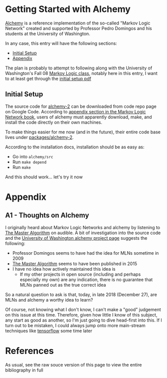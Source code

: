 # Getting Started with Alchemy

[Alchemy][1] is a reference implementation of the so-called "Markov Logic Network" created and supported by Professor Pedro Domingos and his students at the University of Washington.

In any case, this entry will have the following sections:

- [Initial Setup](#initial-setup)
- [Appendix](#a1-thoughts-on-alchemy)

The plan is probably to attempt to following along with the University of Washington's Fall 08 [Markov Logic class][6], notably here in this entry, I want to at least get through the [initial setup pdf][7]

## Initial Setup

The source code for [alchemy-2][4] can be downloaded from code repo page on Google Code. According to [appendix section in the Markov Logic Network book][5], users of alchemy must apparently download, make, and install the code directly on their own machines.

To make things easier for me now (and in the future), their entire code base lives under [packages/alchemy-2](../packages/alchemy-2).

According to the installation docs, installation should be as easy as:

- Go into `alchemy/src`
- Run `make depend`
- Run `make`

And this should work... let's try it now

# Appendix

## A1 - Thoughts on Alchemy

I originally heard about Markov Logic Networks and alchemy by listening to [The Master Algorithm][2] on audible. A bit of investigation into the source code and the [University of Washington alchemy project page][1] suggests the following:

- Professor Domingos seems to have had the idea for MLNs sometime in 2009
- [The Master Algorithm][2] seems to have been published in 2015
- I have no idea how actively maintained this idea is
  - If my other projects in open source (including and perhaps especially my own) are any indication, there is no guarantee that MLNs panned out as the true correct idea

So a natural question to ask is that, today, in late 2018 (December 27), are MLNs and alchemy a worthy idea to learn?

Of course, not knowing what I don't know, I can't make a "good" judgement on this issue at this time. Therefore, given how little I know of this subject, any start as good as another, so I'm just going to dive head-first into this. If I turn out to be mistaken, I could always jump onto more main-stream techniques like [tensorflow][3] some time later


# References

As usual, see the raw souce version of this page to view the entire bibliography in full

[1]: <https://alchemy.cs.washington.edu/> "Alchemy Welcome Page"
[2]: <https://www.amazon.com/Master-Algorithm-Ultimate-Learning-Machine/dp/1501299387> "The Master Algorithm by Pedro Domingos on Amazon"
[3]: <https://www.tensorflow.org/> "TensorFlow landing page"
[4]: <https://code.google.com/archive/p/alchemy-2/downloads> "Alchemy 2 Download Page"
[5]: <https://www.barnesandnoble.com/w/markov-logic-pedro-domingos/1017509868?ean=9781598296921&st=PLA&sid=BNB_New+Core+Shopping+Books&sourceId=PLAGoNA&dpid=tdtve346c&2sid=Google_c&gclid=Cj0KCQiAjZLhBRCAARIsAFHWpbEOJyMAwDIVsm3ogNTzvY2PlaWdm7m5PAlSeuIJ9KZEUKZcCYxTsUEaAlVsEALw_wcB> "Barnes & Noble Product Page for Markov Logic: An Interface Layer for AI"
[6]: <https://homes.cs.washington.edu/~pedrod/803/> "Course Page for the Markov Logic class from 2008"
[7]: <http://alchemy.cs.washington.edu/tutorial/tutorial.pdf> "Alchemy Tutorial from Lecture 6 of Domingos's 2008 class"